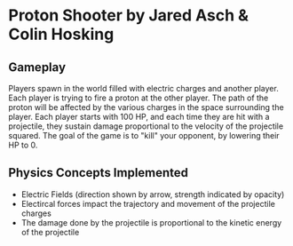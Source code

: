 # Proton Shooter by Jared Asch & Colin Hosking

## Gameplay
Players spawn in the world filled with electric charges and another player. Each player is trying to fire a proton at the other player. The path of the proton will be affected by the various charges in the space surrounding the player. Each player starts with 100 HP, and each time they are hit with a projectile, they sustain damage proportional to the velocity of the projectile squared. The goal of the game is to "kill" your opponent, by lowering their HP to 0. 

## Physics Concepts Implemented
- Electric Fields (direction shown by arrow, strength indicated by opacity)
- Electircal forces impact the trajectory and movement of the projectile charges
- The damage done by the projectile is proportional to the kinetic energy of the projectile

